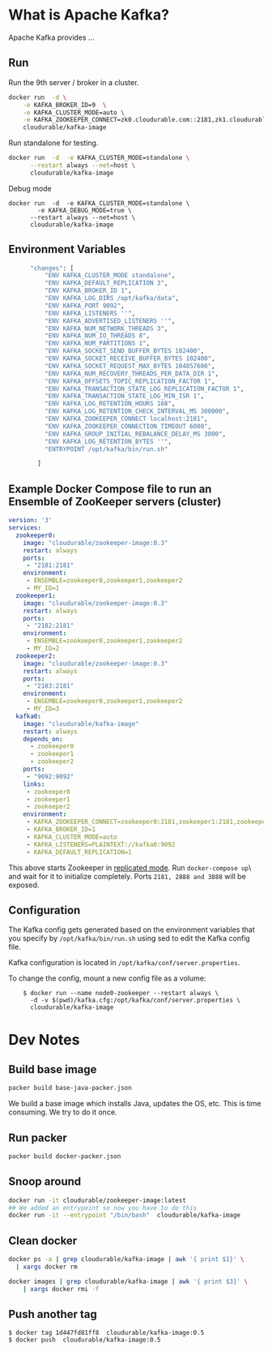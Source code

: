 
# What is Apache Kafka?

Apache Kafka provides ...


## Run

Run the 9th server / broker in a cluster.

```sh
docker run  -d \
    -e KAFKA_BROKER_ID=9  \
    -e KAFKA_CLUSTER_MODE=auto \
    -e KAFKA_ZOOKEEPER_CONNECT=zk0.cloudurable.com::2181,zk1.cloudurable.com::2181,zk2.cloudurable.com::2181 \
    cloudurable/kafka-image
```


Run standalone for testing.

```sh
docker run  -d  -e KAFKA_CLUSTER_MODE=standalone \
      --restart always --net=host \
      cloudurable/kafka-image
```

Debug mode

```
docker run  -d  -e KAFKA_CLUSTER_MODE=standalone \
        -e KAFKA_DEBUG_MODE=true \
      --restart always --net=host \
      cloudurable/kafka-image
```

## Environment Variables


```sh
      "changes": [
          "ENV KAFKA_CLUSTER_MODE standalone",
          "ENV KAFKA_DEFAULT_REPLICATION 3",
          "ENV KAFKA_BROKER_ID 1",
          "ENV KAFKA_LOG_DIRS /opt/kafka/data",
          "ENV KAFKA_PORT 9092",
          "ENV KAFKA_LISTENERS ''",
          "ENV KAFKA_ADVERTISED_LISTENERS ''",
          "ENV KAFKA_NUM_NETWORK_THREADS 3",
          "ENV KAFKA_NUM_IO_THREADS 8",
          "ENV KAFKA_NUM_PARTITIONS 1",
          "ENV KAFKA_SOCKET_SEND_BUFFER_BYTES 102400",
          "ENV KAFKA_SOCKET_RECEIVE_BUFFER_BYTES 102400",
          "ENV KAFKA_SOCKET_REQUEST_MAX_BYTES 104857600",
          "ENV KAFKA_NUM_RECOVERY_THREADS_PER_DATA_DIR 1",
          "ENV KAFKA_OFFSETS_TOPIC_REPLICATION_FACTOR 1",
          "ENV KAFKA_TRANSACTION_STATE_LOG_REPLICATION_FACTOR 1",
          "ENV KAFKA_TRANSACTION_STATE_LOG_MIN_ISR 1",
          "ENV KAFKA_LOG_RETENTION_HOURS 168",
          "ENV KAFKA_LOG_RETENTION_CHECK_INTERVAL_MS 300000",
          "ENV KAFKA_ZOOKEEPER_CONNECT localhost:2181",
          "ENV KAFKA_ZOOKEEPER_CONNECTION_TIMEOUT 6000",
          "ENV KAFKA_GROUP_INITIAL_REBALANCE_DELAY_MS 3000",
          "ENV KAFKA_LOG_RETENTION_BYTES ''",
          "ENTRYPOINT /opt/kafka/bin/run.sh"

        ]
```


## Example Docker Compose file to run an Ensemble of ZooKeeper servers (cluster)

```yaml
version: '3'
services:
  zookeeper0:
    image: "cloudurable/zookeeper-image:0.3"
    restart: always
    ports:
     - "2181:2181"
    environment:
     - ENSEMBLE=zookeeper0,zookeeper1,zookeeper2
     - MY_ID=1
  zookeeper1:
    image: "cloudurable/zookeeper-image:0.3"
    restart: always
    ports:
     - "2182:2181"
    environment:
     - ENSEMBLE=zookeeper0,zookeeper1,zookeeper2
     - MY_ID=2
  zookeeper2:
    image: "cloudurable/zookeeper-image:0.3"
    restart: always
    ports:
     - "2183:2181"
    environment:
     - ENSEMBLE=zookeeper0,zookeeper1,zookeeper2
     - MY_ID=3
  kafka0:
    image: "cloudurable/kafka-image"
    restart: always
    depends_on:
      - zookeeper0
      - zookeeper1
      - zookeeper2
    ports:
     - "9092:9092"
    links:
     - zookeeper0
     - zookeeper1
     - zookeeper2
    environment:
     - KAFKA_ZOOKEEPER_CONNECT=zookeeper0:2181,zookeeper1:2181,zookeeper2:2181
     - KAFKA_BROKER_ID=1
     - KAFKA_CLUSTER_MODE=auto
     - KAFKA_LISTENERS=PLAINTEXT://kafka0:9092
     - KAFKA_DEFAULT_REPLICATION=1
```


This above starts Zookeeper in [replicated mode](http://zookeeper.apache.org/doc/current/zookeeperStarted.html#sc_RunningReplicatedZooKeeper). Run `docker-compose up`\ and wait for it to initialize completely. Ports `2181, 2888 and 3888` will be exposed.





## Configuration


The Kafka config gets generated based on the environment variables that you specify by
`/opt/kafka/bin/run.sh` using sed to edit the Kafka config file.


Kafka configuration is located in `/opt/kafka/conf/server.properties`.

To change the config, mount a new config file as a volume:

```
	$ docker run --name node0-zookeeper --restart always \
      -d -v $(pwd)/kafka.cfg:/opt/kafka/conf/server.properties \
      cloudurable/kafka-image
```



# Dev Notes



## Build base image
```sh
packer build base-java-packer.json
```

We build a base image which installs Java, updates the OS, etc.
This is time consuming. We try to do it once.

## Run packer
```sh
packer build docker-packer.json
```

## Snoop around
```sh
docker run -it cloudurable/zookeeper-image:latest
## We added an entrypoint so now you have to do this
docker run -it --entrypoint "/bin/bash"  cloudurable/kafka-image

```

## Clean docker

```sh
docker ps -a | grep cloudurable/kafka-image | awk '{ print $1}' \
  | xargs docker rm

docker images | grep cloudurable/kafka-image | awk '{ print $3}' \
    | xargs docker rmi -f
```

## Push another tag
```
$ docker tag 1d447fd81ff8  cloudurable/kafka-image:0.5
$ docker push  cloudurable/kafka-image:0.5
```